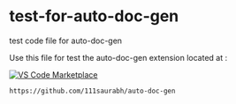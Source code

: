 # test-for-auto-doc-gen
test code file for auto-doc-gen

Use this file for test the auto-doc-gen extension located at :

[![VS Code Marketplace](https://img.shields.io/visual-studio-marketplace/v/SaurabhDoke.auto-doc-gen?label=VS%20Code%20Marketplace&style=for-the-badge&logo=visualstudiocode)](https://marketplace.visualstudio.com/items?itemName=SaurabhDoke.auto-doc-gen)

```https://github.com/111saurabh/auto-doc-gen```
